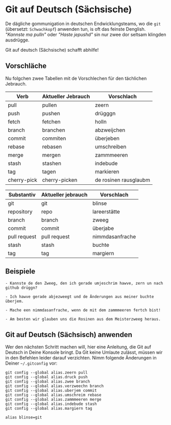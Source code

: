 # Git auf Deutsch (Sächsische)

De dägliche gommunigation in deutschen Endwicklungsteams, wo die `git` 
(übersetzt: `Schwachkopf`) anwenden tun, is oft das feinste Denglish. 
_"Kannste ma pulln"_ oder _"Haste jepushd"_ sin nur zwee
dor seltsam klingden ausdrügge.

Git auf deutsch (Sächsische) schafft abhilfe!

## Vorschläche

Nu folgchen zwee Tabellen mit de Vorschlechen für den tächlichen Jebrauch.

| Verb        | Aktueller Jebrauch | Vorschlach             |
|-------------|--------------------|------------------------|
| pull        | pullen             | zeern                  |
| push        | pushen             | drügggn                |
| fetch       | fetchen            | holln                   |
| branch      | branchen           | abzweijchen            |
| commit      | commiten           | überjeben              |
| rebase      | rebasen            | umschreiben            |
| merge       | mergen             | zammmeeren         |
| stash       | stashen            | indebude             |
| tag         | tagen              | markieren              |
| cherry-pick | cherry-picken      | de rosinen rausglaubm  |

| Substantiv   | Aktueller jebrauch | Vorschlach     |
|--------------|--------------------|---------------|
| git          | git                | blinse   |
| repository   | repo               | lareerstätte   |
| branch       | branch             | zweeg         |
| commit       | commit             | überjabe      |
| pull request | pull request       | nimmdasanfrache  |
| stash        | stash              | buchte      |
| tag          | tag                | margiern    |

## Beispiele

    - Kannste de den Zweeg, den ich gerade umjeschrim hawve, zern un nach github drüggn?

    - Ich hawve gerade abjezweegt und de Änderungen aus meiner buchte überjem.

    - Mache een nimmdasanfrache, wenn de mit dem zammmeeren fertch bist!

    - Am besten wir glauben uns die Rosinen aus dem Meisterzweeg heraus.

## Git auf Deutsch (Sächsisch) anwenden

Wer den nächsten Schritt machen will, hier eine Anleitung, die Git auf Deutsch
in Deine Konsole bringt. Da Git keine Umlaute zulässt, müssen wir in den 
Befehlen leider darauf verzichten. Nimm folgende Änderungen in Deiner `~/.gitconfig` 
vor:

    git config --global alias.zeern pull
    git config --global alias.druck push
    git config --global alias.zwee branch
    git config --global alias.verzweechn branch
    git config --global alias.uberjem commit
    git config --global alias.umschreim rebase
    git config --global alias.zammmeeren merge
    git config --global alias.indebude stash
    git config --global alias.margiern tag

    alias blinse=git
